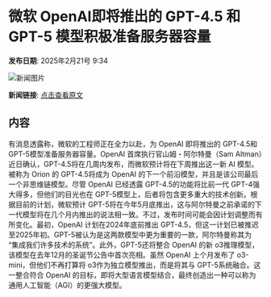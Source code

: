 # ​微软 OpenAI即将推出的 GPT-4.5 和 GPT-5 模型积极准备服务器容量

**发布日期**: 2025年2月21号 9:34

![新闻图片](https://pic.chinaz.com/picmap/201811151633428399_20.jpg)

**新闻链接**: [点击查看原文](https://www.aibase.com/zh/news/15576)

## 内容

有消息透露称，微软的工程师正在全力以赴，为 OpenAI 即将推出的 GPT-4.5和 GPT-5模型准备服务器容量。OpenAI 首席执行官山姆・阿尔特曼（Sam Altman）近日确认，GPT-4.5将在几周内发布，而微软预计将在下周推出这一新 AI 模型。被称为 Orion 的 GPT-4.5将成为 OpenAI 的下一个前沿模型，并且是该公司最后一个非思维链模型。尽管 OpenAI 已经透露 GPT-4.5的功能将比前一代 GPT-4强大得多，但他们的目光也在 GPT-5模型上，后者将包含更多重大的技术创新。根据目前的计划，微软预计 GPT-5将在今年5月底推出，这与阿尔特曼之前承诺的下一代模型将在几个月内推出的说法相一致。不过，发布时间可能会因计划调整而有所变化。最初，OpenAI 计划在2024年底前推出 GPT-4.5，但这一计划已被推迟至2025年初。GPT-5被认为是这两款模型中更为重要的一款，阿尔特曼称其为 “集成我们许多技术的系统”。此外，GPT-5还将整合 OpenAI 的新 o3推理模型，该模型在去年12月的圣诞节公告中首次亮相。虽然 OpenAI 上个月发布了 o3-mini，但他们不再打算将 o3作为独立模型推出，而是将其与 GPT-5系统融合。这一整合符合 OpenAI 的目标，即将大型语言模型结合，最终创造出一种可以称为通用人工智能（AGI）的更强大模型。
